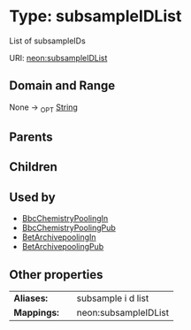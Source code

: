 
# Type: subsampleIDList


List of subsampleIDs

URI: [neon:subsampleIDList](https://data.neonscience.org/subsampleIDList)


## Domain and Range

None ->  <sub>OPT</sub> [String](types/String.md)

## Parents


## Children


## Used by

 * [BbcChemistryPoolingIn](BbcChemistryPoolingIn.md)
 * [BbcChemistryPoolingPub](BbcChemistryPoolingPub.md)
 * [BetArchivepoolingIn](BetArchivepoolingIn.md)
 * [BetArchivepoolingPub](BetArchivepoolingPub.md)

## Other properties

|  |  |  |
| --- | --- | --- |
| **Aliases:** | | subsample i d list |
| **Mappings:** | | neon:subsampleIDList |

